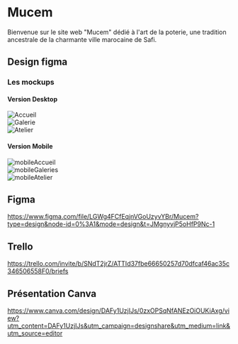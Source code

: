 # Mucem
Bienvenue sur le site web "Mucem" dédié à l'art de la poterie, une tradition ancestrale de la charmante ville marocaine de Safi.
## Design figma
### Les mockups
#### Version Desktop

![Accueil](https://github.com/Yassinean/Mucem/assets/144820376/4b87f27b-6182-454d-bf7f-2bb320ce0410) <br />
![Galerie](https://github.com/Yassinean/Mucem/assets/144820376/9494404d-f47e-485d-b8ed-ecf5f4fd61b9) <br />
![Atelier](https://github.com/Yassinean/Mucem/assets/144820376/c8daa9e7-c6e2-4451-9dc8-d1a4ec73c120)

#### Version Mobile 

![mobileAccueil](https://github.com/Yassinean/Mucem/assets/144820376/7bd16311-2dd8-4103-8cfc-1f08ed31f08c) <br />
![mobileGaleries](https://github.com/Yassinean/Mucem/assets/144820376/b15d8496-2606-42f0-a4fd-1878c69f51ba) <br />
![mobileAtelier](https://github.com/Yassinean/Mucem/assets/144820376/3016f58d-717c-4997-923e-5d31abf63653)

## Figma  
https://www.figma.com/file/LGWg4FCfEqjnVGoUzyvYBr/Mucem?type=design&node-id=0%3A1&mode=design&t=JMgnyvjP5oHfP9Nc-1

## Trello
https://trello.com/invite/b/SNdT2jrZ/ATTId37fbe66650257d70dfcaf46ac35c346506558F0/briefs

## Présentation Canva
https://www.canva.com/design/DAFy1UzjIJs/0zxOPSqNfANEzOiOUKiAxg/view?utm_content=DAFy1UzjIJs&utm_campaign=designshare&utm_medium=link&utm_source=editor
